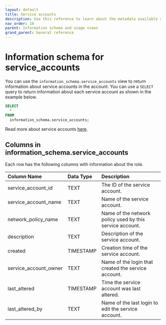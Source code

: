 ```yaml
---
layout: default
title: Service accounts
description: Use this reference to learn about the metadata available about service accounts using the information schema.
nav_order: 10
parent: Information schema and usage views
grand_parent: General reference
---
```


# Information schema for service_accounts

You can use the `information_schema.service_accounts` view to return information about service accounts in the account.
You can use a `SELECT` query to return information about each service account as shown in the example below.
```sql
SELECT
  *
FROM
  information_schema.service_accounts;
```

Read more about service accounts [here](../../managing-your-account/service-accounts.md).

## Columns in information_schema.service_accounts

Each row has the following columns with information about the role.

|  Column Name    | Data Type | Description                                                     |
|:----------------|:----------|:----------------------------------------------------------------|
| service_account_id   | TEXT      | The ID of the service account. |
| service_account_name | TEXT      | Name of the service account.                                               |
| network_policy_name  | TEXT      | Name of the network policy used by this service account. |
| description     | TEXT      | Description of the service account.                                        |
| created         | TIMESTAMP | Creation time of the service account.                                      |
| service_account_owner      | TEXT      | Name of the login that created the service account. |
| last_altered    | TIMESTAMP | Time the service account was last altered.                                 |
| last_altered_by | TEXT      | Name of the last login to edit the service account.                         |

